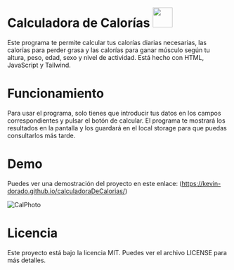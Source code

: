 # Calculadora de Calorías <img src="https://cdn-icons-png.flaticon.com/512/9948/9948066.png" width="45" height="45">
Este programa te permite calcular tus calorías diarias necesarias, las calorías para perder grasa y las calorías para ganar músculo según tu altura, peso, edad, sexo y nivel de actividad. Está hecho con HTML, JavaScript y Tailwind.

# Funcionamiento
Para usar el programa, solo tienes que introducir tus datos en los campos correspondientes y pulsar el botón de calcular. El programa te mostrará los resultados en la pantalla y los guardará en el local storage para que puedas consultarlos más tarde.

# Demo
Puedes ver una demostración del proyecto en este enlace: (https://kevin-dorado.github.io/calculadoraDeCalorias/)

![CalPhoto](https://raw.githubusercontent.com/kevin-dorado/calculadoraDeCalorias/main/CalPhoto.png "Calculadora de Calorías")

 # Licencia
Este proyecto está bajo la licencia MIT. Puedes ver el archivo LICENSE para más detalles.
